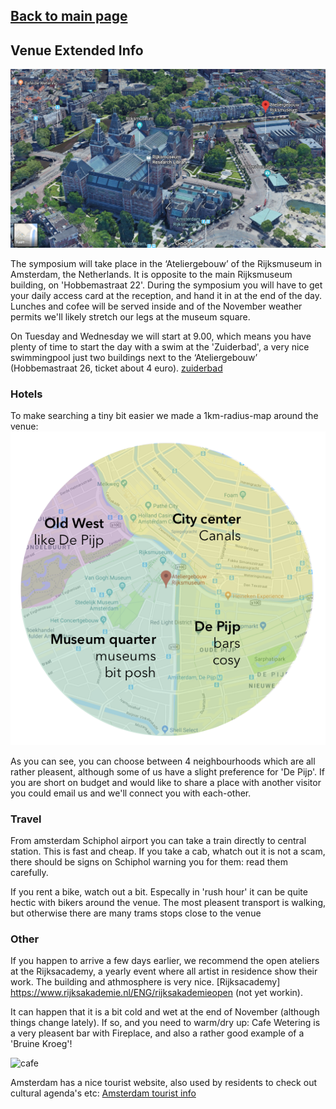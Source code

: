 ## [Back to main page](index.md)



## Venue Extended Info
![Atelier gebouw](/images/google3dSmall.png)

The symposium will take place in the ‘Ateliergebouw’ of the Rijksmuseum in Amsterdam, the Netherlands. It is opposite to the main Rijksmuseum building, on 'Hobbemastraat 22'. During the symposium you will have to get your daily access card at the reception, and hand it in at the end of the day. Lunches and cofee will be served inside and of the November weather permits we'll likely stretch our legs at the museum square. 


On Tuesday and Wednesday we will start at 9.00, which means you have plenty of time to start the day with a swim at the 'Zuiderbad', a very nice swimmingpool just two buildings next to the ‘Ateliergebouw’ (Hobbemastraat 26, ticket about 4 euro). 
[zuiderbad](/images/zuiderbad.jpg)

### Hotels
To make searching a tiny bit easier we made a 1km-radius-map around the venue:
![map](/images/amsterdammap.png)

As you can see, you can choose between 4 neighbourhoods which are all rather pleasent, although some of us have a slight preference for 'De Pijp'. If you are short on budget and would like to share a place with another visitor you could email us and we'll connect you with each-other. 



### Travel
From amsterdam Schiphol airport you can take a train directly to central station. This is fast and cheap. If you take a cab, whatch out it is not a scam, there should be signs on Schiphol warning you for them: read them carefully. 

If you rent a bike, watch out a bit. Especally in 'rush hour' it can be quite hectic with bikers around the venue. The most pleasent transport is walking, but otherwise there are many trams stops close to the venue

### Other
If you happen to arrive a few days earlier, we recommend the open ateliers at the Rijksacademy, a yearly event where all artist in residence show their work. The building and athmosphere is very nice. [Rijksacademy] https://www.rijksakademie.nl/ENG/rijksakademieopen (not yet workin).

It can happen that it is a bit cold and wet at the end of November (although things change lately). If so, and you need to warm/dry up: Cafe Wetering is a very pleasent bar with Fireplace, and also a rather good example of a 'Bruine Kroeg'!

![cafe](/images/CafeWetering)

Amsterdam has a nice tourist website, also used by residents to check out cultural agenda's etc: [Amsterdam tourist info](https://www.iamsterdam.com)